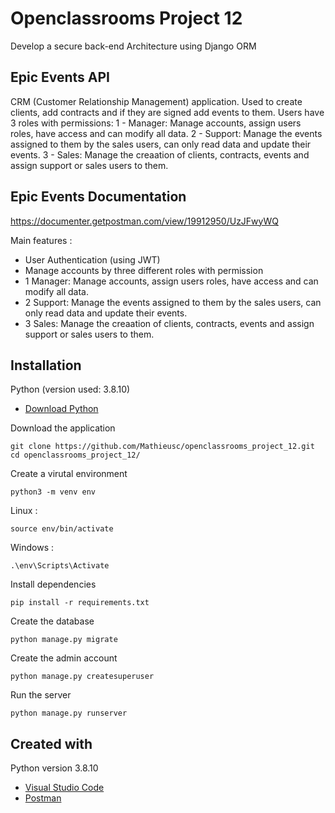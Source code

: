 # Openclassrooms Project 12
Develop a secure back-end Architecture using Django ORM

## Epic Events API

CRM (Customer Relationship Management) application.
Used to create clients, add contracts and if they are signed add events to them.
Users have 3 roles with permissions:
1 - Manager: Manage accounts, assign users roles, have access and can modify all data.
2 - Support: Manage the events assigned to them by the sales users, can only read data and update their events.
3 - Sales: Manage the creaation of clients, contracts, events and assign support or sales users to them.

## Epic Events Documentation

https://documenter.getpostman.com/view/19912950/UzJFwyWQ


Main features :
- User Authentication (using JWT)
- Manage accounts by three different roles with permission
- 1 Manager: Manage accounts, assign users roles, have access and can modify all data.
- 2 Support: Manage the events assigned to them by the sales users, can only read data and update their events.
- 3 Sales: Manage the creaation of clients, contracts, events and assign support or sales users to them.

## Installation

Python (version used: 3.8.10)
* [Download Python](https://www.python.org/downloads/) 

Download the application
```
git clone https://github.com/Mathieusc/openclassrooms_project_12.git
cd openclassrooms_project_12/
```

Create a virutal environment
```
python3 -m venv env
```

Linux :
```
source env/bin/activate
```

Windows :
```
.\env\Scripts\Activate
```

Install dependencies
```
pip install -r requirements.txt
```

Create the database
```
python manage.py migrate
```

Create the admin account
```
python manage.py createsuperuser
```

Run the server
```
python manage.py runserver
```


## Created with
Python version 3.8.10
* [Visual Studio Code](https://code.visualstudio.com/) 
* [Postman](https://www.postman.com/)
